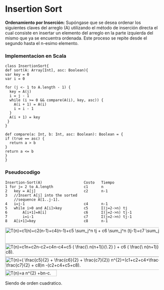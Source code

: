 # Insertion Sort #

__Ordenamiento por Inserción:__ Supóngase que se desea ordenar los siguientes claves del arreglo (A) utilizando el método de inserción directa el cual consiste en insertar un elemento del arreglo en la parte izquierda del mismo que ya se encuentra ordenada. Este proceso se repite desde el segundo hasta el n-esimo elemento.

### Implementacion en Scala ###

    class InsertionSort{
    def sort(A: Array[Int], asc: Boolean){
    var key = 0
    var i = 0

    for (j <- 1 to A.length - 1) {
      key = A(j)
      i = j - 1
      while (i >= 0 && compare(A(i), key, asc)) {
        A(i + 1) = A(i)
        i = i - 1
      }
      A(i + 1) = key
     }
    }

    def compare(a: Int, b: Int, asc: Boolean): Boolean = {
    if (true == asc) {
      return a > b
    }
    return a <= b
    }
    }

### Pseudocodigo ###


    Insertion-Sort(A)					Costo	Tiempo
	1 for j= 2 to A.length				c1		n
	2	key = A[j]						c2		n-1
	3	//Insert A[j] into the sorted 
		//sequence A[1..j-1].
	4	i=j-1							c4		n-1
	5 	while i>0 and A[i]>key			c5		Σ(j=2->n) tj
	6 		A[i+1]=A[i]					c6		Σ(j=2->n) tj-1
	7		i=i-1						c7		Σ(j=2->n) tj-1
	8	A[i+1]=key						c8		n-1


<img src="http://www.sciweavers.org/tex2img.php?eq=T%28n%29%3Dc1%28n%29%2Bc2%28n-1%29%2Bc4%28n-1%29%2Bc5%20%5Csum_j%5En%20tj%20%2B%20c6%20%5Csum_j%5En%20%28tj-1%29%2Bc7%20%5Csum_j%5En%20%28tj-1%29%2B%20c8%28n-1%29%3B%20j%3D2.%20%20%20&bc=White&fc=Black&im=jpg&fs=12&ff=arev&edit=0" align="center" border="0" alt="T(n)=c1(n)+c2(n-1)+c4(n-1)+c5 \sum_j^n tj + c6 \sum_j^n (tj-1)+c7 \sum_j^n (tj-1)+ c8(n-1); j=2.   " width="775" height="53" />

<img src="http://www.sciweavers.org/tex2img.php?eq=T%28n%29%3Dc1n%2Bc2n-c2%2Bc4n-c4%2Bc5%20%28%20%5Cfrac%7B%5C%20n%28n%2B1%29%7D%7B%5C%202%7D%20%29%20%2B%20c6%20%28%20%5Cfrac%7B%5C%20n%28n%2B1%29%7D%7B%5C%202%7D%20%29%2Bc7%20%20%28%20%5Cfrac%7B%5C%20n%28n%2B1%29%7D%7B%5C%202%7D%20%29%2B%20c8n-c8%29.%20%20%20&bc=White&fc=Black&im=jpg&fs=12&ff=arev&edit=0" align="center" border="0" alt="T(n)=c1n+c2n-c2+c4n-c4+c5 ( \frac{\ n(n+1)}{\ 2} ) + c6 ( \frac{\ n(n+1)}{\ 2} )+c7  ( \frac{\ n(n+1)}{\ 2} )+ c8n-c8).   " width="774" height="43" />

<img src="http://www.sciweavers.org/tex2img.php?eq=T%28n%29%3D%28%20%5Cfrac%7Bc5%7D%7B2%7D%20%2B%20%5Cfrac%7Bc6%7D%7B2%7D%20%2B%20%5Cfrac%7Bc7%7D%7B2%7D%29%20n%5E%7B2%7D%2B%28c1%2Bc2%2Bc4%2B%5Cfrac%7Bc5%7D%7B2%7D%20-%20%5Cfrac%7Bc6%7D%7B2%7D%20-%20%5Cfrac%7Bc7%7D%7B2%7D%20%2B%20c8%29n%20-%28c2%2Bc4%2Bc5%2Bc8%29.%20%20%20&bc=White&fc=Black&im=jpg&fs=12&ff=arev&edit=0" align="center" border="0" alt="T(n)=( \frac{c5}{2} + \frac{c6}{2} + \frac{c7}{2}) n^{2}+(c1+c2+c4+\frac{c5}{2} - \frac{c6}{2} - \frac{c7}{2} + c8)n -(c2+c4+c5+c8).   " width="707" height="43" />

<img src="http://www.sciweavers.org/tex2img.php?eq=T%28n%29%3Da%20n%5E%7B2%7D%20%2Bbn-c.&bc=White&fc=Black&im=jpg&fs=12&ff=arev&edit=0" align="center" border="0" alt="T(n)=a n^{2} +bn-c." width="169" height="21" />

Siendo de orden cuadratico.